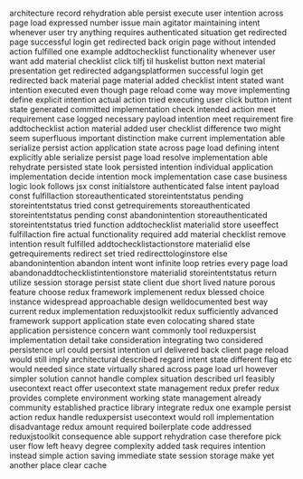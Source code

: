 architecture record rehydration able persist execute user intention across page load expressed number issue main agitator maintaining intent whenever user try anything requires authenticated situation get redirected page successful login get redirected back origin page without intended action fulfilled one example addtochecklist functionality whenever user want add material checklist click tilfj til huskelist button next material presentation get redirected adgangsplatformen successful login get redirected back material page material added checklist intent stated want intention executed even though page reload come way move implementing define explicit intention actual action tried executing user click button intent state generated committed implementation check intended action meet requirement case logged necessary payload intention meet requirement fire addtochecklist action material added user checklist difference two might seem superfluous important distinction make current implementation able serialize persist action application state across page load defining intent explicitly able serialize persist page load resolve implementation able rehydrate persisted state look persisted intention individual application implementation decide intention mock implementation case case business logic look follows jsx const initialstore authenticated false intent payload const fulfillaction storeauthenticated storeintentstatus pending storeintentstatus tried const getrequirements storeauthenticated storeintentstatus pending const abandonintention storeauthenticated storeintentstatus tried function addtochecklist materialid store useeffect fulfillaction fire actual functionality required add material checklist remove intention result fulfilled addtochecklistactionstore materialid else getrequirements redirect set tried redirecttologinstore else abandonintention abandon intent wont infinite loop retries every page load abandonaddtochecklistintentionstore materialid storeintentstatus return utilize session storage persist state client due short lived nature porous feature choose redux framework implemenent redux blessed choice instance widespread approachable design welldocumented best way current redux implementation reduxjstoolkit redux sufficiently advanced framework support application state even colocating shared state application persistence concern want commonly tool reduxpersist implementation detail take consideration integrating two considered persistence url could persist intention url delivered back client page reload would still imply architectural described regard intent state different flag etc would needed since state virtually shared across page load url however simpler solution cannot handle complex situation described url feasibly usecontext react offer usecontext state management redux prefer redux provides complete environment working state management already community established practice library integrate redux one example persist action redux handle reduxpersist usecontext would roll implementation disadvantage redux amount required boilerplate code addressed reduxjstoolkit consequence able support rehydration case therefore pick user flow left heavy degree complexity added task requires intention instead simple action saving immediate state session storage make yet another place clear cache